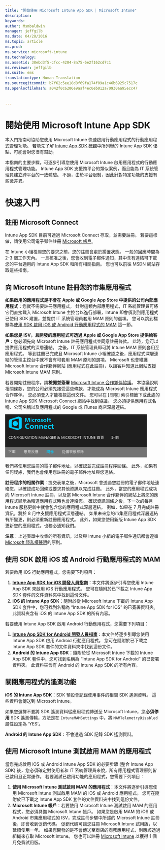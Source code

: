 ```yaml
---
title: "開始使用 Microsoft Intune App SDK | Microsoft Intune"
description: 
keywords: 
author: Msmbaldwin
manager: jeffgilb
ms.date: 04/28/2016
ms.topic: article
ms.prod: 
ms.service: microsoft-intune
ms.technology: 
ms.assetid: 38ebd3f5-cfcc-4204-8a75-6e2f162cd7c1
ms.reviewer: jeffgilb
ms.suite: ems
translationtype: Human Translation
ms.sourcegitcommit: b7f62c5ee18d8f69fa174f09a1c46b6925c7517c
ms.openlocfilehash: a042f0c6206e9aaf4ec0eb012a70930aa95ecc47


---
```


# 開始使用 Microsoft Intune App SDK

本入門指南可協助您使用 Microsoft Intune 快速啟用行動應用程式的行動應用程式管理功能。 若能先了解 [Intune App SDK 概觀](intune-app-sdk.md)中所列舉的 Intune App SDK 優點，可能會對您很有幫助。

本指南的主要步驟，可逐步引導您使用 Microsoft Intune 啟用應用程式的行動應用程式管理功能。 Intune App SDK 支援跨平台的類似案例，而且能為 IT 系統管理員建立跨平台的一致體驗。 不過，由於平台限制，因此針對特定功能的支援有些微差異。

# 快速入門

## 註冊 Microsoft Connect

Intune App SDK 目前可透過 Microsoft Connect 存取，並需要註冊。 若要這樣做，請使用公司電子郵件註冊 [Microsoft 帳戶](https://connect.microsoft.com/ConfigurationManagervnext/InvitationUse.aspx?ProgramID=8967&InvitationID=8967-YJYJ-8G6X)。

在 Intune 小組檢閱您的要求之前，您的註冊會處於擱置狀態。 一般的回應時間為 2-3 個工作天內。 一旦核准之後，您會收到電子郵件通知，其中含有連結可下載您的平台適用的 Intune App SDK 和所有相關指南。 您也可以前往 MSDN 網站存取這些指南。

## 向 Microsoft Intune 註冊您的市集應用程式

**如果啟用的應用程式是不會在 Apple 或 Google App Store 中提供的公司內部應用程式**：您就不需要註冊應用程式。 針對這類內部應用程式，IT 系統管理員可將它們直接載入 Microsoft Intune 主控台以進行部署，Intune 即會偵測到應用程式已使用 SDK 建置，並提供 IT 系統管理員套用 MAM 原則的選項。 您可以跳到標題為[使用 SDK 啟用 iOS 或 Android 行動應用程式的 MAM](#enable-your-ios-or-android-mobile-app-for-mam-with-the-sdk) 這一節。

**如果您是 ISV，且開發的應用程式可透過 Apple 或 Google App Store 提供給客戶**：您必須先向 Microsoft Intune 註冊應用程式並同意註冊條款。 此時，您可以提供應用程式的深層連結。 之後，IT 系統管理員即可將 Intune MAM 原則套用至應用程式。 等到註冊已完成且 Microsoft Intune 小組確認之後，應用程式深層連結的管理主控台中就不會有可套用 MAM 原則的選項。 Microsoft 也會維護 Microsoft Intune 合作夥伴網站 (應用程式在此註冊)，以讓客戶知道此網站支援 Microsoft Intune MAM 原則。

若要開始註冊程序，請**檢閱並簽署** [Microsoft Intune 合作夥伴協議](https://connect.microsoft.com/ConfigurationManagervnext/Survey/Survey.aspx?SurveyID=17806)。 本協議說明相關條款，您的公司必須先接受這些條款，才能成為 Microsoft Intune 應用程式合作夥伴。 您必須登入才能檢視這份文件。 您可以在 [問卷] 索引標籤下或此處的 Intune App SDK Microsoft Connect 網站中找到協議。 您必須提供應用程式名稱、公司名稱以及應用程式的 Google 或 iTunes 商店深層連結。

![Microsoft Connect](../media/microsoft-connect.png)

我們將使用您註冊的電子郵件地址，以確認並完成註冊程序回條。 此外，如果有任何疑慮，我們也會使用您註冊的電子郵件地址與您連絡。

**註冊程序的相關作業**：提交表單之後，Microsoft 會透過您註冊的電子郵件地址連絡您，以確認成功回條或要求其他資訊以完成註冊。 此外，當您的應用程式成功向 Microsoft Intune 註冊，以及當 Microsoft Intune 合作夥伴的網站上將您的應用程式顯示為精選應用程式時也會連絡您。 確認資訊回條之後，下一次的每月 Intune 服務更新中就會包含您的應用程式深層連結。 例如，如果在 7 月完成註冊資訊，將於 8 月中支援應用程式深層連結。 如果未來您的市集應用程式深層連結有所變更，則必須重新註冊應用程式。 此外，如果您使用新版 Intune App SDK 更新您的應用程式，也務必通知我們。

**注意**：上述表單中收集的所有資訊，以及與 Intune 小組的電子郵件通訊都會遵循 [Microsoft 隱私權聲明](https://www.microsoft.com/en-us/privacystatement/default.aspx)的原則。

## 使用 SDK 啟用 iOS 或 Android 行動應用程式的 MAM

若要啟用 iOS 行動應用程式，您需要下列項目：

1. **[Intune App SDK for iOS 開發人員指南](intune-app-sdk-ios.md)**：本文件將逐步引導您使用 Intune App SDK 來啟用 iOS 行動應用程式。 您可在隨附於已下載之 Intune App SDK 套件的文件資料夾中找到這份文件。
2. **iOS 的 Intune App SDK**：隨附於從 Microsoft Intune 下載的 Intune App SDK 套件中，您可找到名稱為 “Intune App SDK for iOS” 的已簽署資料夾。 此資料夾含有 iOS 的 Intune App SDK 的所有內容。

若要使用 Intune App SDK 啟用 Android 行動應用程式，您需要下列項目：

1. **[Intune App SDK for Android 開發人員指南](intune-app-sdk-android.md)**：本文件將逐步引導您使用 Intune App SDK 啟用 Android 行動應用程式。 您可在隨附於已下載之 Intune App SDK 套件的文件資料夾中找到這份文件。
2. **Android 的 Intune App SDK**：隨附於從 Microsoft Intune 下載的 Intune App SDK 套件中，您可找到名稱為 “Intune App SDK for Android” 的已簽署資料夾。 此資料夾含有 Android 的 Intune App SDK 的所有內容。

## 關閉應用程式的遙測功能

**iOS 的 Intune App SDK**：SDK 預設會記錄使用事件的相關 SDK 遙測資料。 這些資料會傳送到 Microsoft Intune。

如果您選擇不要將 SDK 遙測資料從應用程式傳送至 Microsoft Intune，您**必須停用** SDK 遙測傳輸，方法是在 `IntuneMAMSettings` 中，將 `MAMTelemetryDisabled` 屬性設定為 ‘YES’。

**Android 的 Intune App SDK**：不會透過 SDK 記錄 SDK 遙測資料。

## 使用 Microsoft Intune 測試啟用 MAM 的應用程式

當您完成啟用 iOS 或 Android Intune App SDK 的必要步驟 (整合 Intune App SDK) 後，您必須確定對使用者和 IT 系統管理員來說，所有應用程式管理原則皆已啟用且正常運作。 若要測試已啟用功能的應用程式，您需要下列項目：

1. **使用 Microsoft Intune 測試啟用 MAM 的應用程式**：本文件將逐步引導您使用 Microsoft Intune 測試啟用 MAM 的 iOS 或 Android 應用程式。 您可在隨附於已下載之 Intune App SDK 套件的文件資料夾中找到這份文件。
2. **Microsoft Intune 帳戶**：若要使用 Microsoft Intune 測試啟用 MAM 的應用程式，您必須具備 Microsoft Intune 帳戶。 如果您是啟用 MAM 的 iOS 或 Android 市集應用程式的 ISV，完成註冊步驟中所述的 Microsoft Intune 註冊後，即會收到促銷代碼。 促銷代碼可讓您註冊 Microsoft Intune 試用版，以延續使用一年。 如果您開發的是不會傳送至商店的商務應用程式，則應該透過組織來存取 Microsoft intune。 您也可以註冊 [Microsoft Intune](https://portal.office.com/Signup/Signup.aspx?OfferId=40BE278A-DFD1-470a-9EF7-9F2596EA7FF9&dl=INTUNE_A&ali=1#0) 以獲得 1 個月免費試用版。




<!--HONumber=Jul16_HO3-->


